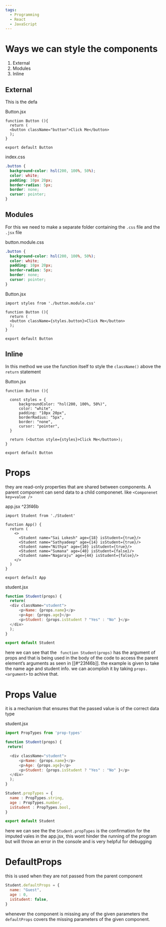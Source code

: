 ```yaml
---
tags:
  - Programming
  - React
  - JavaScript
---
```

# Ways we can style the components
1. External 
2. Modules 
3. Inline

## External
This is the defa

Button.jsx
```JS
function Button (){
  return (
  <button className="button">Click Me</button>
  );
}

export default Button
```

index.css
```CSS
.button {
  background-color: hsl(200, 100%, 50%);
  color: white;
  padding: 10px 20px;
  border-radius: 5px;
  border: none;
  cursor: pointer;
}
```

## Modules
For this we need to make a separate folder containing the ```.css``` file and the ```.jsx``` file

button.module.css
```CSS
.button {
  background-color: hsl(200, 100%, 50%);
  color: white;
  padding: 10px 20px;
  border-radius: 5px;
  border: none;
  cursor: pointer;
}
```

Button.jsx
```JS
import styles from './button.module.css'

function Button (){
  return (
  <button className={styles.button}>Click Me</button>
  );
}

export default Button
```

## Inline 
In this method we use the function itself to style the ```className()``` above the ```return``` statement

Button.jsx
```JS
function Button (){

  const styles = {
      backgroundColor: "hsl(200, 100%, 50%)",
      color: "white",
      padding: "10px 20px",
      borderRadius: "5px",
      border: "none",
      cursor: "pointer",
  }

  return (<button style={styles}>Click Me</button>);
}

export default Button
```

# Props

they are read-only properties that are shared between components. A parent component can send data to a child componenet. like ```<Componenet key=value />```

app.jsx ^23f46b
```JS
import Student from './Student'

function App() {
  return (
    <>
      <Student name="Sai Lokesh" age={18} isStudent={true}/>
      <Student name="Sathyadeep" age={14} isStudent={true}/>
      <Student name="Nithya" age={10} isStudent={true}/>
      <Student name="Sumana" age={40} isStudent={false}/>
      <Student name="Nagaraju" age={44} isStudent={false}/>
    </>
  )
}

export default App
```

student.jsx
```js
function Student(props) {
  return(
  <div className="student">
      <p>Name: {props.name}</p>
      <p>Age: {props.age}</p>
      <p>Student: {props.isStudent ? "Yes" : "No" }</p>
  </div>
  );
}

export default Student
```

here we can see that the ``` function Student(props)``` has the argument of props and that is being used in the body of the code to access the parent element’s arguments as seen in [[#^23f46b]]. the example is given to take the name age and student info. we can acomplish it by taking ```props.<argument>``` to achive that.

# Props Value
it is a mechanism that ensures that the passed value is of the correct data type

student.jsx
```js
import PropTypes from 'prop-types'

function Student(props) {
 return(

  <div className="student">
      <p>Name: {props.name}</p>
      <p>Age: {props.age}</p>
      <p>Student: {props.isStudent ? "Yes" : "No" }</p>
  </div>
  );
}

Student.propTypes = {
  name : PropTypes.string,
  age : PropTypes.number,
  isStudent : PropTypes.bool,
}

export default Student
```
 here we can see the the ```Student.propTypes``` is the confirmation for the imputed vales in the app.jsx, this wont hinder the running of the program but will throw an error in the console and is very helpful for debugging

# DefaultProps
this is used when they are not passed from the parent component 

```js
Student.defaultProps = {
  name: "Guest",
  age : 0,
  isStudent: false,
}
```
whenever the component is missing any of the given parameters the ```defaultProps``` covers the missing parameters of the given component.
